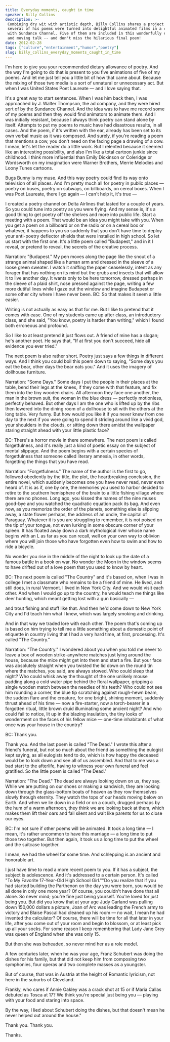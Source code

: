 ```yaml
---
title: Everyday moments, caught in time
speaker: Billy Collins
description: >-
 Combining dry wit with artistic depth, Billy Collins shares a project in which
 several of his poems were turned into delightful animated films in a collaboration
 with Sundance Channel. Five of them are included in this wonderfully entertaining
 and moving talk -- and don't miss the hilarious final poem!
date: 2012-02-28
tags: ["culture","entertainment","humor","poetry"]
slug: billy_collins_everyday_moments_caught_in_time
---
```


I'm here to give you your recommended dietary allowance of poetry. And the way I'm going
to do that is present to you five animations of five of my poems. And let me just tell you
a little bit of how that came about. Because the mixing of those two media is a sort of
unnatural or unnecessary act. But when I was United States Poet Laureate — and I love
saying that. 

It's a great way to start sentences. When I was him back then, I was approached by J.
Walter Thompson, the ad company, and they were hired sort of by the Sundance Channel. And
the idea was to have me record some of my poems and then they would find animators to
animate them. And I was initially resistant, because I always think poetry can stand alone
by itself. Attempts to put my poems to music have had disastrous results, in all cases.
And the poem, if it's written with the ear, already has been set to its own verbal music
as it was composed. And surely, if you're reading a poem that mentions a cow, you don't
need on the facing page a drawing of a cow. I mean, let's let the reader do a little
work. But I relented because it seemed like an interesting possibility, and also I'm like a
total cartoon junkie since childhood. I think more influential than Emily Dickinson or
Coleridge or Wordsworth on my imagination were Warner Brothers, Merrie Melodies and Loony
Tunes cartoons.

Bugs Bunny is my muse. And this way poetry could find its way onto television of all
places. And I'm pretty much all for poetry in public places — poetry on buses, poetry on
subways, on billboards, on cereal boxes. When I was Poet Laureate, there I go again — I
can't help it, it's true — 

I created a poetry channel on Delta Airlines that lasted for a couple of years. So you
could tune into poetry as you were flying. And my sense is, it's a good thing to get poetry
off the shelves and more into public life. Start a meeting with a poem. That would be an
idea you might take with you. When you get a poem on a billboard or on the radio or on a
cereal box or whatever, it happens to you so suddenly that you don't have time to deploy
your anti-poetry deflector shields that were installed in high school. So let us start with
the first one. It's a little poem called "Budapest," and in it I reveal, or pretend to
reveal, the secrets of the creative process.

Narration: "Budapest." My pen moves along the page like the snout of a strange animal
shaped like a human arm and dressed in the sleeve of a loose green sweater. I watch it
sniffing the paper ceaselessly, intent as any forager that has nothing on its mind but the
grubs and insects that will allow it to live another day. It wants only to be here
tomorrow, dressed perhaps in the sleeve of a plaid shirt, nose pressed against the page,
writing a few more dutiful lines while I gaze out the window and imagine Budapest or some
other city where I have never been. BC: So that makes it seem a little easier.

Writing is not actually as easy as that for me. But I like to pretend that it comes with
ease. One of my students came up after class, an introductory class, and she said, "You
know, poetry is harder than writing," which I found both erroneous and profound.

So I like to at least pretend it just flows out. A friend of mine has a slogan; he's
another poet. He says that, "If at first you don't succeed, hide all evidence you ever
tried."

The next poem is also rather short. Poetry just says a few things in different ways. And I
think you could boil this poem down to saying, "Some days you eat the bear, other days the
bear eats you." And it uses the imagery of dollhouse furniture.

Narration: "Some Days." Some days I put the people in their places at the table, bend
their legs at the knees, if they come with that feature, and fix them into the tiny wooden
chairs. All afternoon they face one another, the man in the brown suit, the woman in the
blue dress — perfectly motionless, perfectly behaved. But other days I am the one who is
lifted up by the ribs then lowered into the dining room of a dollhouse to sit with the
others at the long table. Very funny. But how would you like it if you never knew from one
day to the next if you were going to spend it striding around like a vivid god, your
shoulders in the clouds, or sitting down there amidst the wallpaper staring straight ahead
with your little plastic face?

BC: There's a horror movie in there somewhere. The next poem is called forgetfulness, and
it's really just a kind of poetic essay on the subject of mental slippage. And the poem
begins with a certain species of forgetfulness that someone called literary amnesia, in
other words, forgetting the things that you have read.

Narration: "Forgetfulness." The name of the author is the first to go, followed obediently
by the title, the plot, the heartbreaking conclusion, the entire novel, which suddenly
becomes one you have never read, never even heard of. It is as if, one by one, the
memories you used to harbor decided to retire to the southern hemisphere of the brain to a
little fishing village where there are no phones. Long ago, you kissed the names of the
nine muses good-bye and you watched the quadratic equation pack its bag. And even now, as
you memorize the order of the planets, something else is slipping away, a state flower
perhaps, the address of an uncle, the capital of Paraguay. Whatever it is you are
struggling to remember, it is not poised on the tip of your tongue, not even lurking in
some obscure corner of your spleen. It has floated away down a dark mythological river
whose name begins with an L as far as you can recall, well on your own way to oblivion
where you will join those who have forgotten even how to swim and how to ride a
bicycle.

No wonder you rise in the middle of the night to look up the date of a famous battle in a
book on war. No wonder the Moon in the window seems to have drifted out of a love poem
that you used to know by heart.

BC: The next poem is called "The Country" and it's based on, when I was in college I met a
classmate who remains to be a friend of mine. He lived, and still does, in rural Vermont.
I lived in New York City. And we would visit each other. And when I would go up to the
country, he would teach me things like deer hunting, which meant getting lost with a gun
basically — 

and trout fishing and stuff like that. And then he'd come down to New York City and I'd
teach him what I knew, which was largely smoking and drinking. 

And in that way we traded lore with each other. The poem that's coming up is based on him
trying to tell me a little something about a domestic point of etiquette in country living
that I had a very hard time, at first, processing. It's called "The Country."

Narration: "The Country." I wondered about you when you told me never to leave a box of
wooden strike-anywhere matches just lying around the house, because the mice might get
into them and start a fire. But your face was absolutely straight when you twisted the lid
down on the round tin where the matches, you said, are always stowed. Who could sleep that
night? Who could whisk away the thought of the one unlikely mouse padding along a cold
water pipe behind the floral wallpaper, gripping a single wooden match between the needles
of his teeth? Who could not see him rounding a corner, the blue tip scratching against
rough-hewn beam, the sudden flare and the creature, for one bright, shining moment,
suddenly thrust ahead of his time — now a fire-starter, now a torch-bearer in a forgotten
ritual, little brown druid illuminating some ancient night? And who could fail to notice,
lit up in the blazing insulation, the tiny looks of wonderment on the faces of his fellow
mice — one-time inhabitants of what once was your house in the country?

BC: Thank you. 

Thank you. And the last poem is called "The Dead." I wrote this after a friend's funeral,
but not so much about the friend as something the eulogist kept saying, as all eulogists
tend to do, which is how happy the deceased would be to look down and see all of us
assembled. And that to me was a bad start to the afterlife, having to witness your own
funeral and feel gratified. So the little poem is called "The Dead."

Narration: "The Dead." The dead are always looking down on us, they say. While we are
putting on our shoes or making a sandwich, they are looking down through the glass-bottom
boats of heaven as they row themselves slowly through eternity. They watch the tops of our
heads moving below on Earth. And when we lie down in a field or on a couch, drugged
perhaps by the hum of a warm afternoon, they think we are looking back at them, which
makes them lift their oars and fall silent and wait like parents for us to close our
eyes.

BC: I'm not sure if other poems will be animated. It took a long time — I mean, it's
rather uncommon to have this marriage — a long time to put those two together. But then
again, it took us a long time to put the wheel and the suitcase together.

I mean, we had the wheel for some time. And schlepping is an ancient and honorable
art.

I just have time to read a more recent poem to you. If it has a subject, the subject is
adolescence. And it's addressed to a certain person. It's called "To My Favorite
17-Year-Old High School Girl.""Do you realize that if you had started building the
Parthenon on the day you were born, you would be all done in only one more year? Of
course, you couldn't have done that all alone. So never mind; you're fine just being
yourself. You're loved for just being you. But did you know that at your age Judy Garland
was pulling down 150,000 dollars a picture, Joan of Arc was leading the French army to
victory and Blaise Pascal had cleaned up his room — no wait, I mean he had invented the
calculator? Of course, there will be time for all that later in your life, after you come
out of your room and begin to blossom, or at least pick up all your socks. For some reason
I keep remembering that Lady Jane Grey was queen of England when she was only
15.

But then she was beheaded, so never mind her as a role model. 

A few centuries later, when he was your age, Franz Schubert was doing the dishes for his
family, but that did not keep him from composing two symphonies, four operas and two
complete masses as a youngster. 

But of course, that was in Austria at the height of Romantic lyricism, not here in the
suburbs of Cleveland. 

Frankly, who cares if Annie Oakley was a crack shot at 15 or if Maria Callas debuted as
Tosca at 17? We think you're special just being you — playing with your food and staring
into space. 

By the way, I lied about Schubert doing the dishes, but that doesn't mean he never helped
out around the house."

Thank you. Thank you.

Thanks.

<!--
ad_duration=3.33
comment_count=100
event="TED2012"
external_start_time=0
intro_duration=11.82
is_subtitle_required="False"
is_talk_featured="True"
language="en"
language_swap="False"
native_language="en"
number_of_related_talks=6
number_of_speakers=1
number_of_subtitled_videos=28
number_of_tags=4
number_of_talk_download_languages=28
number_of_talk_more_resources=0
number_of_talk_recommendations=0
number_of_talks_take_actions=0
post_ad_duration=0.83
published_timestamp="2012-03-23 15:42:55"
recording_date="2012-02-28"
speaker_description="Poet"
speaker_is_published=1
speaker_name="Billy Collins"
talk_name="Everyday moments, caught in time"
talks_tags=["culture","entertainment","humor","poetry"]
url_audio="https://download.ted.com/talks/BillyCollins_2012.mp3?apikey=acme-roadrunner"
url_photo_speaker="https://pe.tedcdn.com/images/ted/9722916d89604c400a3a965611f8763548afce4c_254x191.jpg"
url_photo_talk="https://pe.tedcdn.com/images/ted/e8eec6cff3d0f3ea106f8d8db4e953a5e8737d80_800x600.jpg"
url_webpage="https://www.ted.com/talks/billy_collins_everyday_moments_caught_in_time"
video_type_name="TED Stage Talk"
-->